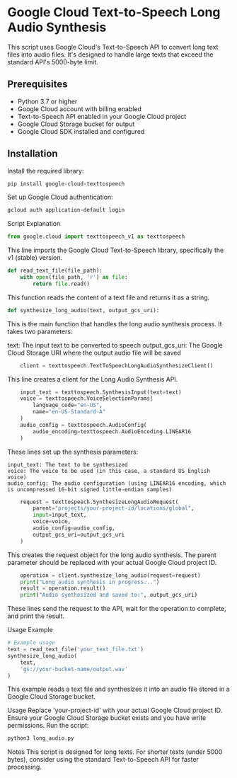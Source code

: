 # Google Cloud Text-to-Speech Long Audio Synthesis

This script uses Google Cloud's Text-to-Speech API to convert long text files into audio files. It's designed to handle large texts that exceed the standard API's 5000-byte limit.

## Prerequisites

- Python 3.7 or higher
- Google Cloud account with billing enabled
- Text-to-Speech API enabled in your Google Cloud project
- Google Cloud Storage bucket for output
- Google Cloud SDK installed and configured

## Installation

Install the required library:

```bash
pip install google-cloud-texttospeech
```
Set up Google Cloud authentication:
```bash
gcloud auth application-default login
```
Script Explanation
```python
from google.cloud import texttospeech_v1 as texttospeech
```
This line imports the Google Cloud Text-to-Speech library, specifically the v1 (stable) version.

```python
def read_text_file(file_path):
    with open(file_path, 'r') as file:
        return file.read()
```
This function reads the content of a text file and returns it as a string.

```python
def synthesize_long_audio(text, output_gcs_uri):
```
This is the main function that handles the long audio synthesis process. It takes two parameters:

text: The input text to be converted to speech
output_gcs_uri: The Google Cloud Storage URI where the output audio file will be saved
```python
    client = texttospeech.TextToSpeechLongAudioSynthesizeClient()
```
This line creates a client for the Long Audio Synthesis API.

```python
    input_text = texttospeech.SynthesisInput(text=text)
    voice = texttospeech.VoiceSelectionParams(
        language_code="en-US",
        name="en-US-Standard-A"
    )
    audio_config = texttospeech.AudioConfig(
        audio_encoding=texttospeech.AudioEncoding.LINEAR16
    )
```
These lines set up the synthesis parameters:
```
input_text: The text to be synthesized
voice: The voice to be used (in this case, a standard US English voice)
audio_config: The audio configuration (using LINEAR16 encoding, which is uncompressed 16-bit signed little-endian samples)
```
```python
    request = texttospeech.SynthesizeLongAudioRequest(
        parent="projects/your-project-id/locations/global",
        input=input_text,
        voice=voice,
        audio_config=audio_config,
        output_gcs_uri=output_gcs_uri
    )
```
This creates the request object for the long audio synthesis. The parent parameter should be replaced with your actual Google Cloud project ID.

```python
    operation = client.synthesize_long_audio(request=request)
    print("Long audio synthesis in progress...")
    result = operation.result()
    print("Audio synthesized and saved to:", output_gcs_uri)
```
These lines send the request to the API, wait for the operation to complete, and print the result.

Usage Example
```python
# Example usage
text = read_text_file('your_text_file.txt')
synthesize_long_audio(
    text,
    'gs://your-bucket-name/output.wav'
)
```
This example reads a text file and synthesizes it into an audio file stored in a Google Cloud Storage bucket.

Usage
Replace 'your-project-id' with your actual Google Cloud project ID.
Ensure your Google Cloud Storage bucket exists and you have write permissions.
Run the script:
```bash
python3 long_audio.py
```
Notes
This script is designed for long texts. For shorter texts (under 5000 bytes), consider using the standard Text-to-Speech API for faster processing.
